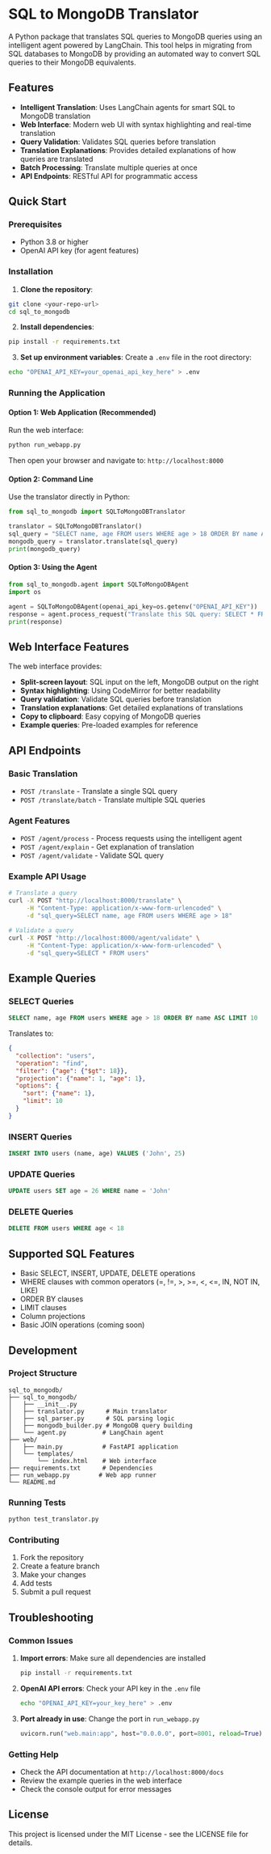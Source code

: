 # SQL to MongoDB Translator

A Python package that translates SQL queries to MongoDB queries using an intelligent agent powered by LangChain. This tool helps in migrating from SQL databases to MongoDB by providing an automated way to convert SQL queries to their MongoDB equivalents.

## Features

- **Intelligent Translation**: Uses LangChain agents for smart SQL to MongoDB translation
- **Web Interface**: Modern web UI with syntax highlighting and real-time translation
- **Query Validation**: Validates SQL queries before translation
- **Translation Explanations**: Provides detailed explanations of how queries are translated
- **Batch Processing**: Translate multiple queries at once
- **API Endpoints**: RESTful API for programmatic access

## Quick Start

### Prerequisites

- Python 3.8 or higher
- OpenAI API key (for agent features)

### Installation

1. **Clone the repository**:
```bash
git clone <your-repo-url>
cd sql_to_mongodb
```

2. **Install dependencies**:
```bash
pip install -r requirements.txt
```

3. **Set up environment variables**:
Create a `.env` file in the root directory:
```bash
echo "OPENAI_API_KEY=your_openai_api_key_here" > .env
```

### Running the Application

#### Option 1: Web Application (Recommended)

Run the web interface:
```bash
python run_webapp.py
```

Then open your browser and navigate to: `http://localhost:8000`

#### Option 2: Command Line

Use the translator directly in Python:
```python
from sql_to_mongodb import SQLToMongoDBTranslator

translator = SQLToMongoDBTranslator()
sql_query = "SELECT name, age FROM users WHERE age > 18 ORDER BY name ASC LIMIT 10"
mongodb_query = translator.translate(sql_query)
print(mongodb_query)
```

#### Option 3: Using the Agent

```python
from sql_to_mongodb.agent import SQLToMongoDBAgent
import os

agent = SQLToMongoDBAgent(openai_api_key=os.getenv("OPENAI_API_KEY"))
response = agent.process_request("Translate this SQL query: SELECT * FROM users WHERE age > 18")
print(response)
```

## Web Interface Features

The web interface provides:

- **Split-screen layout**: SQL input on the left, MongoDB output on the right
- **Syntax highlighting**: Using CodeMirror for better readability
- **Query validation**: Validate SQL queries before translation
- **Translation explanations**: Get detailed explanations of translations
- **Copy to clipboard**: Easy copying of MongoDB queries
- **Example queries**: Pre-loaded examples for reference

## API Endpoints

### Basic Translation
- `POST /translate` - Translate a single SQL query
- `POST /translate/batch` - Translate multiple SQL queries

### Agent Features
- `POST /agent/process` - Process requests using the intelligent agent
- `POST /agent/explain` - Get explanation of translation
- `POST /agent/validate` - Validate SQL query

### Example API Usage

```bash
# Translate a query
curl -X POST "http://localhost:8000/translate" \
     -H "Content-Type: application/x-www-form-urlencoded" \
     -d "sql_query=SELECT name, age FROM users WHERE age > 18"

# Validate a query
curl -X POST "http://localhost:8000/agent/validate" \
     -H "Content-Type: application/x-www-form-urlencoded" \
     -d "sql_query=SELECT * FROM users"
```

## Example Queries

### SELECT Queries
```sql
SELECT name, age FROM users WHERE age > 18 ORDER BY name ASC LIMIT 10
```

Translates to:
```json
{
  "collection": "users",
  "operation": "find",
  "filter": {"age": {"$gt": 18}},
  "projection": {"name": 1, "age": 1},
  "options": {
    "sort": {"name": 1},
    "limit": 10
  }
}
```

### INSERT Queries
```sql
INSERT INTO users (name, age) VALUES ('John', 25)
```

### UPDATE Queries
```sql
UPDATE users SET age = 26 WHERE name = 'John'
```

### DELETE Queries
```sql
DELETE FROM users WHERE age < 18
```

## Supported SQL Features

- Basic SELECT, INSERT, UPDATE, DELETE operations
- WHERE clauses with common operators (=, !=, >, >=, <, <=, IN, NOT IN, LIKE)
- ORDER BY clauses
- LIMIT clauses
- Column projections
- Basic JOIN operations (coming soon)

## Development

### Project Structure
```
sql_to_mongodb/
├── sql_to_mongodb/
│   ├── __init__.py
│   ├── translator.py      # Main translator
│   ├── sql_parser.py      # SQL parsing logic
│   ├── mongodb_builder.py # MongoDB query building
│   └── agent.py          # LangChain agent
├── web/
│   ├── main.py           # FastAPI application
│   └── templates/
│       └── index.html    # Web interface
├── requirements.txt      # Dependencies
├── run_webapp.py        # Web app runner
└── README.md
```

### Running Tests
```bash
python test_translator.py
```

### Contributing

1. Fork the repository
2. Create a feature branch
3. Make your changes
4. Add tests
5. Submit a pull request

## Troubleshooting

### Common Issues

1. **Import errors**: Make sure all dependencies are installed
   ```bash
   pip install -r requirements.txt
   ```

2. **OpenAI API errors**: Check your API key in the `.env` file
   ```bash
   echo "OPENAI_API_KEY=your_key_here" > .env
   ```

3. **Port already in use**: Change the port in `run_webapp.py`
   ```python
   uvicorn.run("web.main:app", host="0.0.0.0", port=8001, reload=True)
   ```

### Getting Help

- Check the API documentation at `http://localhost:8000/docs`
- Review the example queries in the web interface
- Check the console output for error messages

## License

This project is licensed under the MIT License - see the LICENSE file for details.





